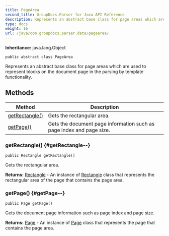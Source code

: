 ```yaml
---
title: PageArea
second_title: GroupDocs.Parser for Java API Reference
description: Represents an abstract base class for page areas which are used to represent blocks on the document page in the parsing by template functionality.
type: docs
weight: 16
url: /java/com.groupdocs.parser.data/pagearea/
---
```

**Inheritance:**
java.lang.Object
```
public abstract class PageArea
```

Represents an abstract base class for page areas which are used to represent blocks on the document page in the parsing by template functionality.
## Methods

| Method | Description |
| --- | --- |
| [getRectangle()](#getRectangle--) | Gets the rectangular area. |
| [getPage()](#getPage--) | Gets the document page information such as page index and page size. |
### getRectangle() {#getRectangle--}
```
public Rectangle getRectangle()
```


Gets the rectangular area.

**Returns:**
[Rectangle](../../com.groupdocs.parser.data/rectangle) - An instance of [Rectangle](../../com.groupdocs.parser.data/rectangle) class that represents the rectangular area of the page that contains the page area.
### getPage() {#getPage--}
```
public Page getPage()
```


Gets the document page information such as page index and page size.

**Returns:**
[Page](../../com.groupdocs.parser.data/page) - An instance of [Page](../../com.groupdocs.parser.data/page) class that represents the page that contains the page area.
